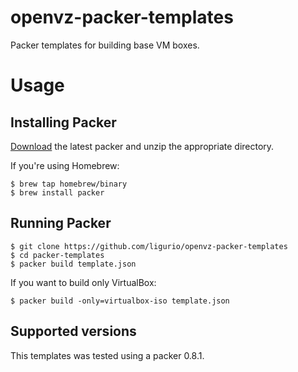 openvz-packer-templates
=======================

Packer templates for building base VM boxes.

Usage
=====

Installing Packer
-----------------

[Download](http://www.packer.io/downloads.html) the latest packer and unzip the
appropriate directory.

If you're using Homebrew:

    $ brew tap homebrew/binary
    $ brew install packer

Running Packer
--------------

    $ git clone https://github.com/ligurio/openvz-packer-templates
    $ cd packer-templates
    $ packer build template.json

If you want to build only VirtualBox:

    $ packer build -only=virtualbox-iso template.json

Supported versions
------------------

This templates was tested using a packer 0.8.1.

